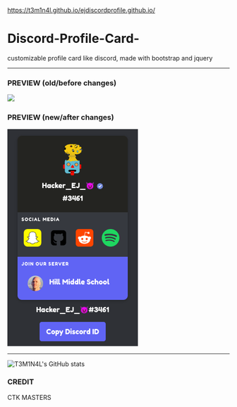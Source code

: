 https://t3m1n4l.github.io/ejdiscordprofile.github.io/

# Discord-Profile-Card-
customizable profile card like discord, made with bootstrap and jquery

___

### PREVIEW (old/before changes)
![](https://cdn.discordapp.com/attachments/591157769181069332/753328913677025403/unknown.png)


### PREVIEW (new/after changes)
![](https://raw.githubusercontent.com/T3M1N4L/LOGO/main/preview.png)

___
![T3M1N4L's GitHub stats](https://github-readme-stats.vercel.app/api?username=T3M1N4L&show_icons=true&theme=radical)

### CREDIT
CTK MASTERS

